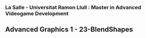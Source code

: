### La Salle - Universitat Ramon Llull : Master in Advanced Videogame Development
## Advanced Graphics 1 - 23-BlendShapes
